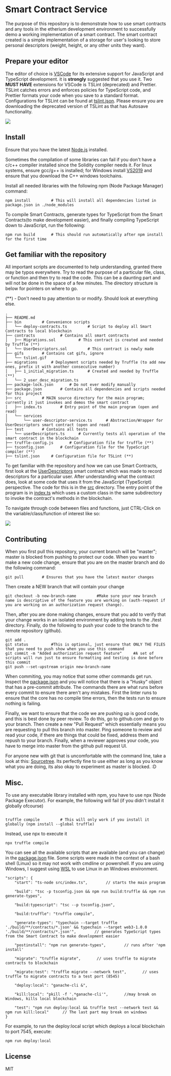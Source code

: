 # Smart Contract Service

The purpose of this repository is to demonstrate how to use smart contracts and any tools in the etherium development environment to successfully demo a working implementation of a smart contract. The smart contract created is a simple implementation of a storage for user's looking to store personal descriptors (weight, height, or any other units they want).

## Prepare your editor

The editor of choice is [VSCode](https://code.visualstudio.com/) for its extensive support for JavaScript and TypeScript development. it is **strongly** suggested that you use it. Two **MUST HAVE** extensions for VSCode is TSLint (deprecated) and Prettier. TSLint catches errors and enforces policies for TypeScript code, and Prettier formats your code when you save to a standard format. Configurations for TSLint can be found at [tslint.json](tslint). Please ensure you are downloading the deprecated version of TSLint as that has Autosave functionality.

![](./gifs/tslint.gif)

## Install

Ensure that you have the latest [Node.js](https://nodejs.org/en/) installed.

Sometimes the compilation of some libraries can fail if you don't have a c/c++ compiler installed since the Solidity compiler needs it. For linux systems, ensure gcc/g++ is installed; for Windows install [VS2019](https://visualstudio.microsoft.com/vs/) and ensure that you download the C++ windows toolchains.

Install all needed libraries with the following npm (Node Package Manager) command:

```
npm install         # This will install all dependencies listed in package.json in ./node_modules
```

To compile Smart Contracts, generate types for TypeScript from the Smart Contracts(to make development easier), and finally compiling TypeScript down to JavaScript, run the following:

```
npm run build       # This should run automatically after npm install for the first time
```

## Get familiar with the repository

All important scripts are documented to help understanding, granted there may be typos everywhere. Try to read the purpose of a particular file, class, or function and then try to read the code. This can be a daunting part and will not be done in the space of a few minutes. The directory structure is below for pointers on where to go.

(\*\*) - Don't need to pay attention to or modify. Should look at everything else.

```
.
├── README.md
├── bin         # Convenience scripts
│   └── deploy-contracts.ts         # Script to deploy all Smart Contracts to local blockchain
├── contracts           # Contains all smart contracts
│   ├── Migrations.sol          # This contract is created and needed by Truffle (**)
│   └── UserDescriptors.sol         # This contract is newly made
├── gifs        # Contains cat gifs, ignore
│   └── tslint.gif
├── migrations      # Deployment scripts needed by Truffle (to add new ones, prefix it with another consecutive number)
│   ├── 1_initial_migration.ts      # Created and needed by Truffle (**)
│   └── 2_user_desc_migration.ts
├── package-lock.json       # Do not ever modify manually
├── package.json        # Contains all dependencies and scripts needed for this project
├── src         # MAIN source directory for the main program; currently it just invokes and demos the smart contract
│   ├── index.ts        # Entry point of the main program (open and read)
│   └── services
│       └── user-descriptor-service.ts      # Abstraction/Wrapper for UserDescriptors smart contract (open and read)
├── test        # Contains all tests
│   └── userDescriptors.ts      # Currently tests all operation of the smart contract in the blockchain
├── truffle-config.js       # Configuration file for truffle (**)
├── tsconfig.json       # Configuration file for the TypeScript compiler (**)
├── tslint.json     # Configuration file for TSLint (**)
```

To get familiar with the repository and how we can use Smart Contracts, first look at the [UserDescriptors](./contracts/UserDescriptors.sol) smart contract which was made to record descriptors for a particular user. After understanding what the contract does, look at some code that uses it from the JavaScript (TypeScript) perspective. The code for this is in the [src](./src) directory. The entry point of the program is in [index.ts](./src/index.ts) which uses a custom class in the same subdirectory to invoke the contract's methods in the blockchain.

To navigate through code between files and functions, just CTRL-Click on the variable/class/function of interest like so:

![](./gifs/navigation.gif)

## Contributing

When you first pull this repository, your current branch will be "master"; master is blocked from pushing to protect our code. When you want to make a new code change, ensure that you are on the master branch and do the following command:

```
git pull        # Ensures that you have the latest master changes
```

Then create a NEW branch that will contain your change

```
git checkout -b new-branch-name         #Make sure your new branch name is descriptive of the feature you are working on (auth-request if you are working on an authorization request change).
```

Then, after you are done making changes, ensure that you add to verify that your change works in an isolated environment by adding tests to the ./test directory. Finally, do the following to push your code to the branch to the remote repository (github).

```
git add .
git status          #This is optional, just ensure that ONLY THE FILES that you need to push show when you use this command
git commit -m "Added authorization request feature"     #A set of scripts will run just to ensure formatting and testing is done before this commit
git push --set-upstream origin new-branch-name
```

When commiting, you may notice that some other commands get run. Inspect the [package.json](./package.json) and you will notice that there is a "Husky" object that has a pre-commit attribute. The commands there are what runs before every commit to ensure there aren't any mistakes. First the linter runs to ensure that the core has no compile time errors, then the tests run to ensure nothing is failing.

Finally, we want to ensure that the code we are pushing up is good code, and this is best done by peer review. To do this, go to github.com and go to your branch. Then create a new "Pull Request" which essentially means you are requesting to pull this branch into master. Ping someone to review and read your code, if there are things that could be fixed, address them and repush to your branch. Finally, when a reviewer approves your code, you have to merge into master from the github pull request UI.

For anyone new with git that is uncomfortable with the command line, take a look at this: [Sourcetree](https://www.sourcetreeapp.com/). Its perfectly fine to use either as long as you know what you are doing, its also okay to experiment as master is blocked. :D

## Misc.

To use any executable library installed with npm, you have to use npx (Node Package Executor). For example, the following will fail (if you didn't install it globally ofcourse)

```

truffle compile         # This will only work if you install it globally (npm install --global truffle)

```

Instead, use npx to execute it

```
npx truffle compile

```

You can see all the available scripts that are available (and you can change) in the [package.json](./package.json) file. Some scripts were made in the context of a bash shell (Linux) so it may not work with cmdline or powershell. If you are using Windows, I suggest using [WSL](https://docs.microsoft.com/en-us/windows/wsl/install-win10) to use Linux in an Windows environment.

```
"scripts": {
    "start": "ts-node src/index.ts",        // starts the main program

    "build": "tsc -p tsconfig.json && npm run build:truffle && npm run generate-types",

    "build:typescript": "tsc --p tsconfig.json",

    "build:truffle": "truffle compile",

    "generate-types": "typechain --target truffle './build/**/contracts/*.json' && typechain --target web3-1.0.0 './build/**/contracts/*.json'",        // generates TypeScript types from the Smart Contract to make development easier

    "postinstall": "npm run generate-types",        // runs after 'npm install'

    "migrate": "truffle migrate",       // uses truffle to migrate contracts to blockchain

    "migrate:test": "truffle migrate --network test",       // uses truffle to migrate contracts to a test port (8545)

    "deploy:local": "ganache-cli &",

    "kill:local": "pkill -f '.*ganache-cli'",       //may break on Windows, kills local blockchain

    "test": "npm run deploy:local && truffle test --network test && npm run kill:local"      // The last part may break on windows
}
```

For example, to run the deploy:local script which deploys a local blockchain to port 7545, execute:

```
npm run deploy:local
```

## License

MIT
